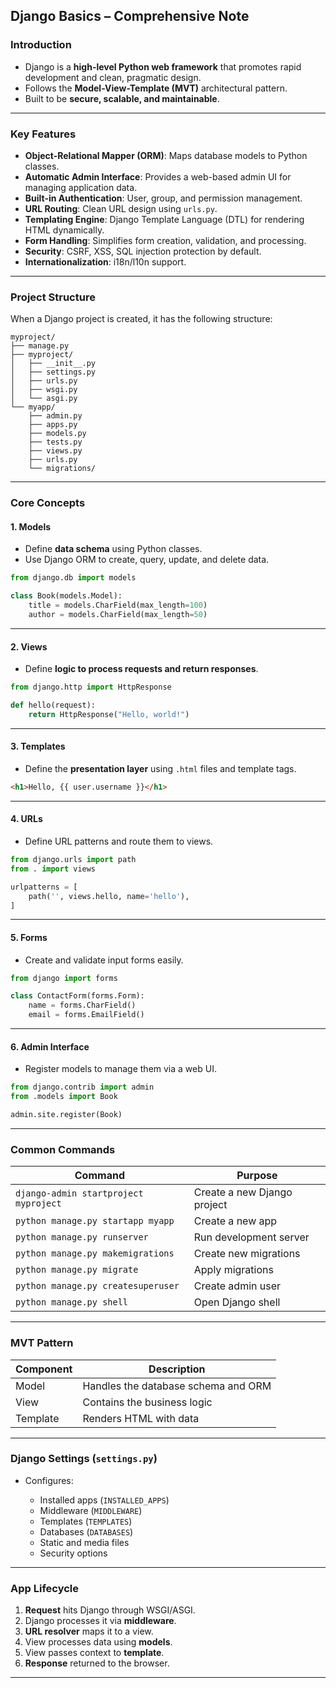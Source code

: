 ## **Django Basics – Comprehensive Note**

### **Introduction**

* Django is a **high-level Python web framework** that promotes rapid development and clean, pragmatic design.
* Follows the **Model-View-Template (MVT)** architectural pattern.
* Built to be **secure, scalable, and maintainable**.

---

### **Key Features**

* **Object-Relational Mapper (ORM)**: Maps database models to Python classes.
* **Automatic Admin Interface**: Provides a web-based admin UI for managing application data.
* **Built-in Authentication**: User, group, and permission management.
* **URL Routing**: Clean URL design using `urls.py`.
* **Templating Engine**: Django Template Language (DTL) for rendering HTML dynamically.
* **Form Handling**: Simplifies form creation, validation, and processing.
* **Security**: CSRF, XSS, SQL injection protection by default.
* **Internationalization**: i18n/l10n support.

---

### **Project Structure**

When a Django project is created, it has the following structure:

```
myproject/
├── manage.py
├── myproject/
│   ├── __init__.py
│   ├── settings.py
│   ├── urls.py
│   ├── wsgi.py
│   └── asgi.py
└── myapp/
    ├── admin.py
    ├── apps.py
    ├── models.py
    ├── tests.py
    ├── views.py
    ├── urls.py
    └── migrations/
```

---

### **Core Concepts**

#### **1. Models**

* Define **data schema** using Python classes.
* Use Django ORM to create, query, update, and delete data.

```python
from django.db import models

class Book(models.Model):
    title = models.CharField(max_length=100)
    author = models.CharField(max_length=50)
```

---

#### **2. Views**

* Define **logic to process requests and return responses**.

```python
from django.http import HttpResponse

def hello(request):
    return HttpResponse("Hello, world!")
```

---

#### **3. Templates**

* Define the **presentation layer** using `.html` files and template tags.

```html
<h1>Hello, {{ user.username }}</h1>
```

---

#### **4. URLs**

* Define URL patterns and route them to views.

```python
from django.urls import path
from . import views

urlpatterns = [
    path('', views.hello, name='hello'),
]
```

---

#### **5. Forms**

* Create and validate input forms easily.

```python
from django import forms

class ContactForm(forms.Form):
    name = forms.CharField()
    email = forms.EmailField()
```

---

#### **6. Admin Interface**

* Register models to manage them via a web UI.

```python
from django.contrib import admin
from .models import Book

admin.site.register(Book)
```

---

### **Common Commands**

| Command                               | Purpose                     |
| ------------------------------------- | --------------------------- |
| `django-admin startproject myproject` | Create a new Django project |
| `python manage.py startapp myapp`     | Create a new app            |
| `python manage.py runserver`          | Run development server      |
| `python manage.py makemigrations`     | Create new migrations       |
| `python manage.py migrate`            | Apply migrations            |
| `python manage.py createsuperuser`    | Create admin user           |
| `python manage.py shell`              | Open Django shell           |

---

### **MVT Pattern**

| Component | Description                         |
| --------- | ----------------------------------- |
| Model     | Handles the database schema and ORM |
| View      | Contains the business logic         |
| Template  | Renders HTML with data              |

---

### **Django Settings (`settings.py`)**

* Configures:

  * Installed apps (`INSTALLED_APPS`)
  * Middleware (`MIDDLEWARE`)
  * Templates (`TEMPLATES`)
  * Databases (`DATABASES`)
  * Static and media files
  * Security options

---

### **App Lifecycle**

1. **Request** hits Django through WSGI/ASGI.
2. Django processes it via **middleware**.
3. **URL resolver** maps it to a view.
4. View processes data using **models**.
5. View passes context to **template**.
6. **Response** returned to the browser.

---
